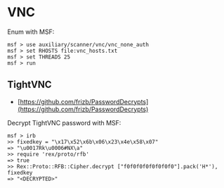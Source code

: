 # VNC

Enum with MSF:

```
msf > use auxiliary/scanner/vnc/vnc_none_auth
msf > set RHOSTS file:vnc_hosts.txt
msf > set THREADS 25
msf > run
```




## TightVNC

* [https://github.com/frizb/PasswordDecrypts](https://github.com/frizb/PasswordDecrypts)

Decrypt TightVNC password with MSF:

```
msf > irb
>> fixedkey = "\x17\x52\x6b\x06\x23\x4e\x58\x07"
=> "\u0017Rk\u0006#NX\a"
>> require 'rex/proto/rfb'
=> true
>> Rex::Proto::RFB::Cipher.decrypt ["f0f0f0f0f0f0f0f0"].pack('H*'), fixedkey
=> "<DECRYPTED>"
```
